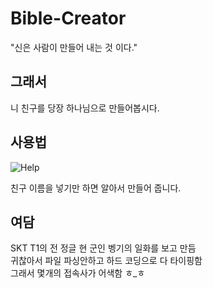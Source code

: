 # Bible-Creator
"신은 사람이 만들어 내는 것 이다."

## 그래서
니 친구를 당장 하나님으로 만들어봅시다.

## 사용법
![Help](https://user-images.githubusercontent.com/40396162/64912920-5e9af280-d771-11e9-8d58-f5cda595156f.PNG)

친구 이름을 넣기만 하면 알아서 만들어 줍니다.

## 여담
SKT T1의 전 정글 현 군인 벵기의 일화를 보고 만듬 <br>
귀찮아서 파일 파싱안하고 하드 코딩으로 다 타이핑함 <br>
그래서 몇개의 접속사가 어색함 ㅎ_ㅎ

